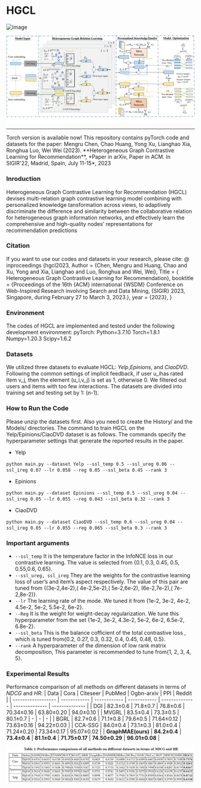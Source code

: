 # HGCL
 ![image](https://user-images.githubusercontent.com/63046458/218037666-720fd450-bdbd-496d-b9e6-fd382eb58073.png)
 <p>
  <img src="imgs/framework_1.pdf" width="1000">
  <br />
</p>

<hr>
Torch version is available now!
This repository contains pyTorch code and datasets for the paper:
Mengru Chen, Chao Huang, Yong Xu, Lianghao Xia, Ronghua Luo, Wei Wei (2023). **Heterogeneous Graph Contrastive Learning for Recommendation**, *Paper in arXiv, Paper in ACM. In SIGIR'22, Madrid, Spain, July 11-15*, 2023

### Inroduction 
Heterogeneous Graph Contrastive Learning for Recommendation (HGCL) devises multi-relation graph contrastive learning model combining with personalized knowledge tansformation across views, to adaptively discriminate the difference and similarity between the collaborative relation for heterogeneous graph information networks, and effectively learn the comprehensive and high-quality nodes’ representations for recommendation predictions 
### Citation  
If you want to use our codes and datasets in your research, please cite:
@ inproceedings {hgcl2023, 
	Author   = {Chen, Mengru and 
Huang, Chao and 
Xu, Yong and
Xia, Lianghao and
Luo, Ronghua and
Wei, Wei},
   Title     = { Heterogeneous Graph Contrastive Learning for Recommendation}, 
booktitle  = {Proceedings of the 16th {ACM} international {WSDM} Conference on Web-Inspired Research involving Search and Data Mining, {SIGIR} 2023, Singapore, during February 27 to March 3, 2023.},
year      = {2023},
}
### Environment
The codes of HGCL are implemented and tested under the following development environment: 
pyTorch:
	Python=3.7.10
	Torch=1.8.1
	Numpy=1.20.3
	Scipy=1.6.2
### Datasets
We utilized three datasets to evaluate HGCL: *Yelp*,*Epinions*, and *CiaoDVD*. Following the common settings of implicit feedback, if user u_ihas rated item v_j, then the element (u_i,v_j) is set as 1, otherwise 0. We filtered out users and items with too few interactions. The datasets are divided into training set and testing set by 1: (n-1).
### How to Run the Code
Please unzip the datasets first. Also you need to create the History/ and the Models/ directories. The command to train HGCL on the Yelp/Epinions/CiaoDVD dataset is as follows. The commands specify the hyperparameter settings that generate the reported results in the paper.
* Yelp
```
python main.py --dataset Yelp --ssl_temp 0.5 --ssl_ureg 0.06 --ssl_ireg 0.07 --lr 0.058 --reg 0.05 --ssl_beta 0.45 --rank 3
```
* Epinions
```
python main.py --dataset Epinions --ssl_temp 0.5 --ssl_ureg 0.04 --ssl_ireg 0.05 --lr 0.055 --reg 0.043 --ssl_beta 0.32 --rank 3
```
* CiaoDVD
```
python main.py --dataset CiaoDVD --ssl_temp 0.6 --ssl_ureg 0.04 --ssl_ireg 0.05 --lr 0.055 --reg 0.065 --ssl_beta 0.3 --rank 3
```
### Important arguments
* `--ssl_temp` It is the temperature factor in the InfoNCE loss in our contrastive learning. The value is selected from {0.1, 0.3, 0.45, 0.5, 0.55,0.6, 0.65}.
* `--ssl_ureg, ssl_ireg` They are the weights for the contrastive learning loss of user’s and item’s aspect respectively. The value of this pair are tuned from 
{(3e-2,4e-2),( 4e-2,5e-2),( 5e-2,6e-2), (6e-2,7e-2),( 7e-2,8e-2)}.
* `--lr` The learning rate of the mode. We tuned it from
{1e-2, 3e-2, 4e-2, 4.5e-2, 5e-2, 5.5e-2, 6e-2}.
* `--Reg` It is the weight for weight-decay regularization. We tune this hyperparameter from the set {1e-2, 3e-2, 4.3e-2, 5e-2, 6e-2, 6.5e-2, 6.8e-2}.
* `--ssl_beta` This is the balance cofficient of the total contrastive loss , which is tuned from{0.2, 0.27, 0.3, 0.32, 0.4, 0.45, 0.48, 0.5}.
* `--rank` A hyperparameter of the dimension of low rank matrix decomposition, This parameter is recommended to tune from{1, 2, 3, 4, 5}.
### Experimental Results
Performance comparison of all methods on different datasets in terms of *NDCG* and *HR*:
|        Data        | Cora         | Citeseer     | PubMed       | Ogbn-arxiv     | PPI            | Reddit         |
| ------------------ | ------------ | ------------ | ------------ | -------------- | -------------- | -------------- |
| DGI                | 82.3±0.6     | 71.8±0.7     | 76.8±0.6     | 70.34±0.16     | 63.80±0.20     | 94.0±0.10      |
| MVGRL              | 83.5±0.4     | 73.3±0.5     | 80.1±0.7     | -              | -              | -              |
| BGRL               | 82.7±0.6     | 71.1±0.8     | 79.6±0.5     | 71.64±0.12     | 73.63±0.16     | 94.22±0.03     |
| CCA-SSG            | 84.0±0.4     | 73.1±0.3     | 81.0±0.4     | 71.24±0.20     | 73.34±0.17     | 95.07±0.02     |
| **GraphMAE(ours)** | **84.2±0.4** | **73.4±0.4** | **81.1±0.4** | **71.75±0.17** | **74.50±0.29** | **96.01±0.08** |
<p>
  <img src="imgs/results.jpg" width="1000">
  <br />
</p>


